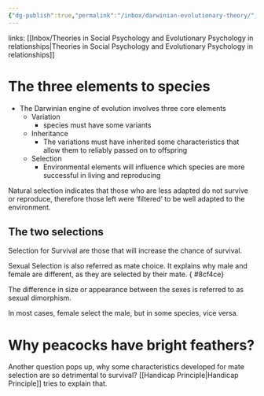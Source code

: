 ```yaml
---
{"dg-publish":true,"permalink":"/inbox/darwinian-evolutionary-theory/","tags":["note"]}
---
```


links: [[Inbox/Theories in Social Psychology and Evolutionary Psychology in relationships\|Theories in Social Psychology and Evolutionary Psychology in relationships]]
# The three elements to species
- The Darwinian engine of evolution involves three core elements
	- Variation 
		- species must have some variants
	- Inheritance
		- The variations must have inherited some characteristics that allow them to reliably passed on to offspring
	- Selection
		- Environmental elements will influence which species are more successful in living and reproducing

Natural selection indicates that those who are less adapted do not survive or reproduce, therefore those left were ‘filtered’ to be well adapted to the environment.
## The two selections
Selection for Survival are those that will increase the chance of survival.

Sexual Selection is also referred as mate choice. It explains why male and female are different, as they are selected by their mate.
{ #8cf4ce}


The difference in size or appearance between the sexes is referred to as sexual dimorphism.

In most cases, female select the male, but in some species, vice versa.
# Why peacocks have bright feathers?
Another question pops up, why some characteristics developed for mate selection are so detrimental to survival? [[Handicap Principle\|Handicap Principle]] tries to explain that.

